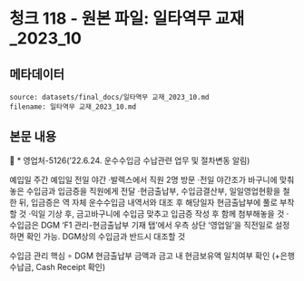 # 청크 118 - 원본 파일: 일타역무 교재_2023_10

## 메타데이터

```
source: datasets/final_docs/일타역무 교재_2023_10.md
filename: 일타역무 교재_2023_10.md
```

## 본문 내용

󰊲 * 영업처-5126(’22.6.24. 운수수입금 수납관련 업무 및 절차변동 알림)

예입일 주간 예입일 전일 야간 ·발렉스에서 직원 2명 방문  ·전일 야간조가 바구니에 맞춰놓은 수입금과  입금증을 직원에게 전달  ·현금출납부, 수입금결산부, 일일영업현황을  철한 뒤, 입금증은 역 자체 운수수입금  내역서와 대조 후 해당일자 현금출납부에  풀로 부착할 것 ·익일 기상 후, 금고바구니에 수입금 맞추고  입금증 작성 후 함께 첨부해놓을 것  ·수입금은 DGM ‘F1 관리-현금출납부 기재  탭’에서 우측 상단 ‘영업일’을 직전일로  설정하면 확인 가능. DGM상의 수입금과  반드시 대조할 것

수입금 관리 핵심  ∘ DGM 현금출납부 금액과 금고 내 현금보유액 일치여부 확인  (+은행 수납금, Cash Receipt 확인)